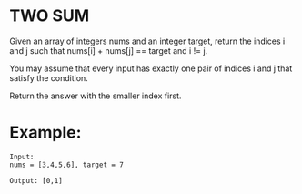 # TWO SUM

Given an array of integers nums and an integer target, return the indices i and j such that nums[i] + nums[j] == target and i != j.

You may assume that every input has exactly one pair of indices i and j that satisfy the condition.

Return the answer with the smaller index first.

# Example:
```
Input: 
nums = [3,4,5,6], target = 7

Output: [0,1]
```


